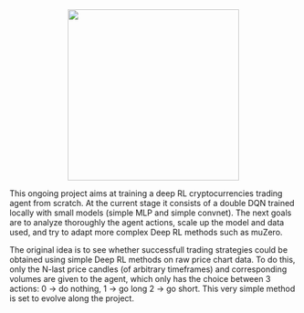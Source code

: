<div id="header" align="center">
  <img src="https://araffin.github.io/slides/rl-tuto-jnrr19/images/RL_illustration.png" width="300"/>
</div>



This ongoing project aims at training a deep RL cryptocurrencies trading agent from scratch. At the current stage it consists of a double DQN trained locally with small
models (simple MLP and simple convnet). The next goals are to analyze thoroughly the agent actions, scale up the model and data used, and try to adapt more complex Deep RL 
methods such as muZero.

The original idea is to see whether successfull trading strategies could be obtained using simple Deep RL methods on raw price chart data. To do this, only the N-last
price candles (of arbitrary timeframes) and corresponding volumes are given to the agent, which only has the choice between 3 actions: 0 -> do nothing, 1 -> go long
2 -> go short. This very simple method is set to evolve along the project. 
